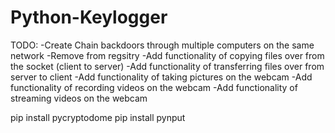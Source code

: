 # Python-Keylogger
TODO:
-Create Chain backdoors through multiple computers on the same network
-Remove from regsitry
-Add functionality of copying files over from the socket (client to server)
-Add functionality of transferring files over from server to client
-Add functionality of taking pictures on the webcam
-Add functionality of recording videos on the webcam
-Add functionality of streaming videos on the webcam

pip install pycryptodome
pip install pynput